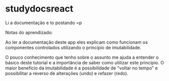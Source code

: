 # studydocsreact
Li a documentação e to postando =p

Notas do aprendizado:

Ao ler a documentação deste app eles explicam como funcionam os componentes controlados utilizando o principio de imutabilidade.

O pouco conhecimento que tenho sobre o assunto me ajuda a entender o básico deste tutorial e a importância de saber como utilizar este principio. O maior benefício da imutabilidade é a possibilidade de "voltar no tempo" e possibilitar a reverso de alterações (undo) e refazer (redo).
